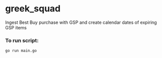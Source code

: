 # greek_squad

Ingest Best Buy purchase with GSP and create calendar dates of expiring GSP items

### To run script:

```
go run main.go
```
